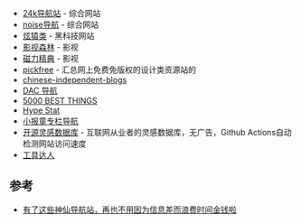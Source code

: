 - [24k导航站](https://www.24kdh.com/) - 综合网站
- [noise导航](https://www.noisedh.cn/) - 综合网站
- [炫猿类](https://xydh.fun/) - 黑科技网站
- [影视森林](https://549.tv/) - 影视
- [磁力精典](https://zxmee.com/) - 影视
- [pickfree](https://www.pickfree.cn/)  - 汇总网上免费免版权的设计类资源站的
- [chinese-independent-blogs](https://github.com/timqian/chinese-independent-blogs)
- [DAC 导航](https://nwuzmed.ga/)
- [5000 BEST THINGS](http://5000best.com/)
- [Hype Stat](https://hypestat.com/)
- [小报童专栏导航](https://xiaobot.netlify.app/)
- [开源灵感数据库](https://github.com/zhaoolee/ins) - 互联网从业者的灵感数据库，无广告，Github Actions自动检测网站访问速度
- [工具达人](https://toolsdar.com/)

## 参考

- [有了这些神仙导航站，再也不用因为信息差而浪费时间金钱啦](https://hexo.19910927.xyz/article/78a04c31-db50-4546-9a10-da417d6fba85#eb5fdf5e8ade4500acdae7e62b5f3b3d)
